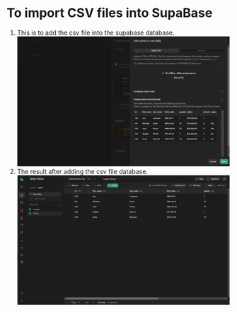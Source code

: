 # To import CSV files into SupaBase
1. This is to add the csv file into the supabase database.
![adding_csv](/images/import_supabase_csv.png)
2. The result after adding the csv file database.
![after_adding](/images/import_supabase_result.png)